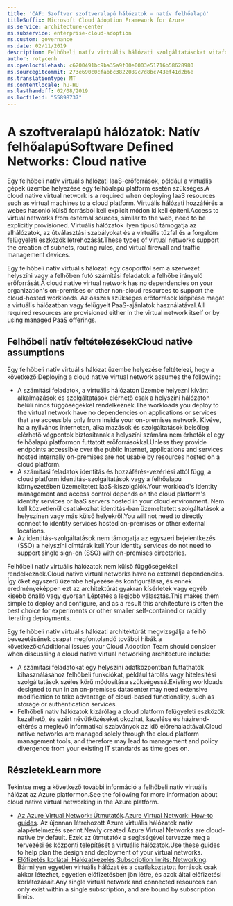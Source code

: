 ```yaml
---
title: 'CAF: Szoftver szoftveralapú hálózatok – natív felhőalapú'
titleSuffix: Microsoft Cloud Adoption Framework for Azure
ms.service: architecture-center
ms.subservice: enterprise-cloud-adoption
ms.custom: governance
ms.date: 02/11/2019
description: Felhőbeli natív virtuális hálózati szolgáltatásokat vitafórum
author: rotycenh
ms.openlocfilehash: c6200491bc9ba35a9f00e0003e51716b58628980
ms.sourcegitcommit: 273e690c0cfabbc3822089c7d8bc743ef41d2b6e
ms.translationtype: MT
ms.contentlocale: hu-HU
ms.lasthandoff: 02/08/2019
ms.locfileid: "55898737"
---
```

# <a name="software-defined-networks-cloud-native"></a><span data-ttu-id="473f2-103">A szoftveralapú hálózatok: Natív felhőalapú</span><span class="sxs-lookup"><span data-stu-id="473f2-103">Software Defined Networks: Cloud native</span></span>

<span data-ttu-id="473f2-104">Egy felhőbeli natív virtuális hálózati IaaS-erőforrások, például a virtuális gépek üzembe helyezése egy felhőalapú platform esetén szükséges.</span><span class="sxs-lookup"><span data-stu-id="473f2-104">A cloud native virtual network is a required when deploying IaaS resources such as virtual machines to a cloud platform.</span></span> <span data-ttu-id="473f2-105">Virtuális hálózati hozzáférés a webes hasonló külső forrásból kell explicit módon ki kell építeni.</span><span class="sxs-lookup"><span data-stu-id="473f2-105">Access to virtual networks from external sources, similar to the web, need to be explicitly provisioned.</span></span> <span data-ttu-id="473f2-106">Virtuális hálózatok ilyen típusú támogatja az alhálózatok, az útválasztási szabályokat és a virtuális tűzfal és a forgalom felügyeleti eszközök létrehozását.</span><span class="sxs-lookup"><span data-stu-id="473f2-106">These types of virtual networks support the creation of subnets, routing rules, and virtual firewall and traffic management devices.</span></span>

<span data-ttu-id="473f2-107">Egy felhőbeli natív virtuális hálózati egy csoporttól sem a szervezet helyszíni vagy a felhőben futó számítási feladatok a felhőbe irányuló erőforrását.</span><span class="sxs-lookup"><span data-stu-id="473f2-107">A cloud native virtual network has no dependencies on your organization's on-premises or other non-cloud resources to support the cloud-hosted workloads.</span></span> <span data-ttu-id="473f2-108">Az összes szükséges erőforrások kiépítése magát a virtuális hálózatban vagy felügyelt PaaS-ajánlatok használatával.</span><span class="sxs-lookup"><span data-stu-id="473f2-108">All required resources are provisioned either in the virtual network itself or by using managed PaaS offerings.</span></span>

## <a name="cloud-native-assumptions"></a><span data-ttu-id="473f2-109">Felhőbeli natív feltételezések</span><span class="sxs-lookup"><span data-stu-id="473f2-109">Cloud native assumptions</span></span>

<span data-ttu-id="473f2-110">Egy felhőbeli natív virtuális hálózat üzembe helyezése feltételezi, hogy a következő:</span><span class="sxs-lookup"><span data-stu-id="473f2-110">Deploying a cloud native virtual network assumes the following:</span></span>

- <span data-ttu-id="473f2-111">A számítási feladatok, a virtuális hálózaton üzembe helyezni kívánt alkalmazások és szolgáltatások elérhető csak a helyszíni hálózaton belüli nincs függőségekkel rendelkeznek.</span><span class="sxs-lookup"><span data-stu-id="473f2-111">The workloads you deploy to the virtual network have no dependencies on applications or services that are accessible only from inside your on-premises network.</span></span> <span data-ttu-id="473f2-112">Kivéve, ha a nyilvános interneten, alkalmazások és szolgáltatások belsőleg elérhető végpontok biztosítanak a helyszíni számára nem érhetők el egy felhőalapú platformon futtatott erőforrásokkal.</span><span class="sxs-lookup"><span data-stu-id="473f2-112">Unless they provide endpoints accessible over the public Internet, applications and services hosted internally on-premises are not usable by resources hosted on a cloud platform.</span></span>
- <span data-ttu-id="473f2-113">A számítási feladatok identitás és hozzáférés-vezérlési attól függ, a cloud platform identitás-szolgáltatások vagy a felhőalapú környezetében üzemeltetett IaaS-kiszolgálók.</span><span class="sxs-lookup"><span data-stu-id="473f2-113">Your workload's identity management and access control depends on the cloud platform's identity services or IaaS servers hosted in your cloud environment.</span></span> <span data-ttu-id="473f2-114">Nem kell közvetlenül csatlakozhat identitás-ban üzemeltetett szolgáltatások a helyszínen vagy más külső helyekről.</span><span class="sxs-lookup"><span data-stu-id="473f2-114">You will not need to directly connect to identity services hosted on-premises or other external locations.</span></span>
- <span data-ttu-id="473f2-115">Az identitás-szolgáltatások nem támogatja az egyszeri bejelentkezés (SSO) a helyszíni címtárak kell.</span><span class="sxs-lookup"><span data-stu-id="473f2-115">Your identity services do not need to support single sign-on (SSO) with on-premises directories.</span></span>

<span data-ttu-id="473f2-116">Felhőbeli natív virtuális hálózatok nem külső függőségekkel rendelkeznek.</span><span class="sxs-lookup"><span data-stu-id="473f2-116">Cloud native virtual networks have no external dependencies.</span></span> <span data-ttu-id="473f2-117">Így őket egyszerű üzembe helyezése és konfigurálása, és ennek eredményeképpen ezt az architektúrát gyakran kísérletek vagy egyéb kisebb önálló vagy gyorsan Léptetés a legjobb választás.</span><span class="sxs-lookup"><span data-stu-id="473f2-117">This makes them simple to deploy and configure, and as a result this architecture is often the best choice for experiments or other smaller self-contained or rapidly iterating deployments.</span></span>

<span data-ttu-id="473f2-118">Egy felhőbeli natív virtuális hálózati architektúrát megvizsgálja a felhő bevezetésének csapat megfontolandó további hibák a következők:</span><span class="sxs-lookup"><span data-stu-id="473f2-118">Additional issues your Cloud Adoption Team should consider when discussing a cloud native virtual networking architecture include:</span></span>

- <span data-ttu-id="473f2-119">A számítási feladatokat egy helyszíni adatközpontban futtathatók kihasználásához felhőbeli funkciókat, például tárolás vagy hitelesítési szolgáltatások széles körű módosítása szükségessé.</span><span class="sxs-lookup"><span data-stu-id="473f2-119">Existing workloads designed to run in an on-premises datacenter may need extensive modification to take advantage of cloud-based functionality, such as storage or authentication services.</span></span>
- <span data-ttu-id="473f2-120">Felhőbeli natív hálózatok kizárólag a cloud platform felügyeleti eszközök kezelhető, és ezért névütközéseket okozhat, kezelése és házirend-eltérés a meglévő informatikai szabványok az idő előrehaladtával.</span><span class="sxs-lookup"><span data-stu-id="473f2-120">Cloud native networks are managed solely through the cloud platform management tools, and therefore may lead to management and policy divergence from your existing IT standards as time goes on.</span></span>

## <a name="learn-more"></a><span data-ttu-id="473f2-121">Részletek</span><span class="sxs-lookup"><span data-stu-id="473f2-121">Learn more</span></span>

<span data-ttu-id="473f2-122">Tekintse meg a következő további információ a felhőbeli natív virtuális hálózat az Azure platformon.</span><span class="sxs-lookup"><span data-stu-id="473f2-122">See the following for more information about cloud native virtual networking in the Azure platform.</span></span>

- <span data-ttu-id="473f2-123">[Az Azure Virtual Network: Útmutatók](/azure/virtual-network/virtual-network-vnet-plan-design-arm).</span><span class="sxs-lookup"><span data-stu-id="473f2-123">[Azure Virtual Network: How-to guides](/azure/virtual-network/virtual-network-vnet-plan-design-arm).</span></span> <span data-ttu-id="473f2-124">Az újonnan létrehozott Azure virtuális hálózatok natív alapértelmezés szerint.</span><span class="sxs-lookup"><span data-stu-id="473f2-124">Newly created Azure Virtual Networks are cloud-native by default.</span></span> <span data-ttu-id="473f2-125">Ezek az útmutatók a segítségével tervezze meg a tervezési és központi telepítését a virtuális hálózatok.</span><span class="sxs-lookup"><span data-stu-id="473f2-125">Use these guides to help plan the design and deployment of your virtual networks.</span></span>
- <span data-ttu-id="473f2-126">[Előfizetés korlátai: Hálózatkezelés](/azure/azure-subscription-service-limits?toc=%2fazure%2fvirtual-network%2ftoc.json#networking-limits).</span><span class="sxs-lookup"><span data-stu-id="473f2-126">[Subscription limits: Networking](/azure/azure-subscription-service-limits?toc=%2fazure%2fvirtual-network%2ftoc.json#networking-limits).</span></span> <span data-ttu-id="473f2-127">Bármilyen egyetlen virtuális hálózat és a csatlakoztatott források csak akkor létezhet, egyetlen előfizetésben jön létre, és azok által előfizetési korlátozásait.</span><span class="sxs-lookup"><span data-stu-id="473f2-127">Any single virtual network and connected resources can only exist within a single subscription, and are bound by subscription limits.</span></span>
